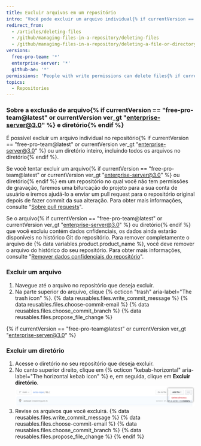 ```yaml
---
title: Excluir arquivos em um repositório
intro: 'Você pode excluir um arquivo individual{% if currentVersion == "free-pro-team@latest" or currentVersion ver_gt "enterprise-server@3.0" %} ou um diretório inteiro{% endif %} no seu repositório em {% data variables.product.product_name %}.'
redirect_from:
  - /articles/deleting-files
  - /github/managing-files-in-a-repository/deleting-files
  - /github/managing-files-in-a-repository/deleting-a-file-or-directory
versions:
  free-pro-team: '*'
  enterprise-server: '*'
  github-ae: '*'
permissions: 'People with write permissions can delete files{% if currentVersion == "free-pro-team@latest" or currentVersion ver_gt "enterprise-server@3.0" %} or directories{% endif %} in a repository.'
topics:
  - Repositories
---
```


### Sobre a exclusão de arquivo{% if currentVersion == "free-pro-team@latest" or currentVersion ver_gt "enterprise-server@3.0" %} e diretório{% endif %}

É possível excluir um arquivo individual no repositório{% if currentVersion == "free-pro-team@latest" or currentVersion ver_gt "enterprise-server@3.0" %} ou um diretório inteiro, incluindo todos os arquivos no diretório{% endif %}.

Se você tentar excluir um arquivo{% if currentVersion == "free-pro-team@latest" or currentVersion ver_gt "enterprise-server@3.0" %} ou diretório{% endif %} em um repositório no qual você não tem permissões de gravação, faremos uma bifurcação do projeto para a sua conta de usuário e iremos ajudá-lo a enviar um pull request para o repositório original depois de fazer commit da sua alteração. Para obter mais informações, consulte "[Sobre pull requests](/github/collaborating-with-issues-and-pull-requests/about-pull-requests)".

Se o arquivo{% if currentVersion == "free-pro-team@latest" or currentVersion ver_gt "enterprise-server@3.0" %} ou diretório{% endif %} que você excluiu contém dados cnfidenciais, os dados ainda estarão disponíveis no histórico Git do repositório. Para remover completamente o arquivo de {% data variables.product.product_name %}, você deve remover o arquivo do histórico do seu repositório. Para obter mais informações, consulte "[Remover dados confidenciais do repositório](/github/authenticating-to-github/removing-sensitive-data-from-a-repository)".

### Excluir um arquivo

1. Navegue até o arquivo no repositório que deseja excluir.
2. Na parte superior do arquivo, clique
{% octicon "trash" aria-label="The trash icon" %}.
{% data reusables.files.write_commit_message %}
{% data reusables.files.choose-commit-email %}
{% data reusables.files.choose_commit_branch %}
{% data reusables.files.propose_file_change %}

{% if currentVersion == "free-pro-team@latest" or currentVersion ver_gt "enterprise-server@3.0" %}
### Excluir um diretório

1. Acesse o diretório no seu repositório que deseja excluir.
1. No canto superior direito, clique em {% octicon "kebab-horizontal" aria-label="The horizontal kebab icon" %} e, em seguida, clique em **Excluir diretório**. ![Botão para excluir um diretório](/assets/images/help/repository/delete-directory-button.png)
1. Revise os arquivos que você excluirá.
{% data reusables.files.write_commit_message %}
{% data reusables.files.choose-commit-email %}
{% data reusables.files.choose_commit_branch %}
{% data reusables.files.propose_file_change %}
{% endif %}
